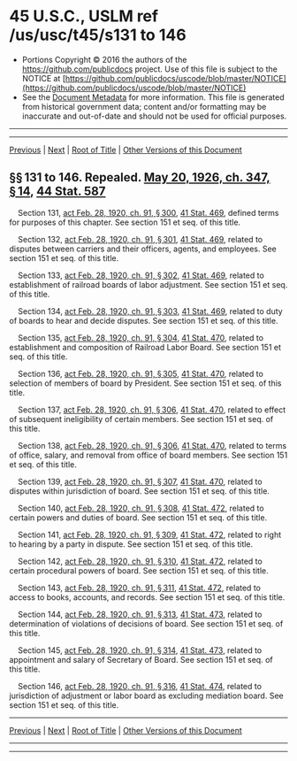 ---
---

# 45 U.S.C., USLM ref /us/usc/t45/s131 to 146

* Portions Copyright © 2016 the authors of the https://github.com/publicdocs project.
  Use of this file is subject to the NOTICE at [https://github.com/publicdocs/uscode/blob/master/NOTICE](https://github.com/publicdocs/uscode/blob/master/NOTICE)
* See the [Document Metadata](././../../../..//README.md) for more information.
  This file is generated from historical government data; content and/or formatting may be inaccurate and out-of-date and should not be used for official purposes.

----------
----------

[Previous](./../../../..//us/usc/t45/ch7/m__us_usc_t45_ch7.md) | [Next](./../../../..//us/usc/t45/ch8/m__us_usc_t45_ch8.md) | [Root of Title](./../../../../) | [Other Versions of this Document](https://publicdocs.github.io/go/links?ns=uslm&ref=%2Fus%2Fusc%2Ft45%2Fs131+to+146)

## §§ 131 to 146. Repealed. [May 20, 1926, ch. 347, § 14][/us/act/1926-05-20/ch347/s14], [44 Stat. 587][/us/stat/44/587]

    Section 131, [act Feb. 28, 1920, ch. 91, § 300][/us/act/1920-02-28/ch91/s300], [41 Stat. 469][/us/stat/41/469], defined terms for purposes of this chapter. See section 151 et seq. of this title.

    Section 132, [act Feb. 28, 1920, ch. 91, § 301][/us/act/1920-02-28/ch91/s301], [41 Stat. 469][/us/stat/41/469], related to disputes between carriers and their officers, agents, and employees. See section 151 et seq. of this title.

    Section 133, [act Feb. 28, 1920, ch. 91, § 302][/us/act/1920-02-28/ch91/s302], [41 Stat. 469][/us/stat/41/469], related to establishment of railroad boards of labor adjustment. See section 151 et seq. of this title.

    Section 134, [act Feb. 28, 1920, ch. 91, § 303][/us/act/1920-02-28/ch91/s303], [41 Stat. 469][/us/stat/41/469], related to duty of boards to hear and decide disputes. See section 151 et seq. of this title.

    Section 135, [act Feb. 28, 1920, ch. 91, § 304][/us/act/1920-02-28/ch91/s304], [41 Stat. 470][/us/stat/41/470], related to establishment and composition of Railroad Labor Board. See section 151 et seq. of this title.

    Section 136, [act Feb. 28, 1920, ch. 91, § 305][/us/act/1920-02-28/ch91/s305], [41 Stat. 470][/us/stat/41/470], related to selection of members of board by President. See section 151 et seq. of this title.

    Section 137, [act Feb. 28, 1920, ch. 91, § 306][/us/act/1920-02-28/ch91/s306], [41 Stat. 470][/us/stat/41/470], related to effect of subsequent ineligibility of certain members. See section 151 et seq. of this title.

    Section 138, [act Feb. 28, 1920, ch. 91, § 306][/us/act/1920-02-28/ch91/s306], [41 Stat. 470][/us/stat/41/470], related to terms of office, salary, and removal from office of board members. See section 151 et seq. of this title.

    Section 139, [act Feb. 28, 1920, ch. 91, § 307][/us/act/1920-02-28/ch91/s307], [41 Stat. 470][/us/stat/41/470], related to disputes within jurisdiction of board. See section 151 et seq. of this title.

    Section 140, [act Feb. 28, 1920, ch. 91, § 308][/us/act/1920-02-28/ch91/s308], [41 Stat. 472][/us/stat/41/472], related to certain powers and duties of board. See section 151 et seq. of this title.

    Section 141, [act Feb. 28, 1920, ch. 91, § 309][/us/act/1920-02-28/ch91/s309], [41 Stat. 472][/us/stat/41/472], related to right to hearing by a party in dispute. See section 151 et seq. of this title.

    Section 142, [act Feb. 28, 1920, ch. 91, § 310][/us/act/1920-02-28/ch91/s310], [41 Stat. 472][/us/stat/41/472], related to certain procedural powers of board. See section 151 et seq. of this title.

    Section 143, [act Feb. 28, 1920, ch. 91, § 311][/us/act/1920-02-28/ch91/s311], [41 Stat. 472][/us/stat/41/472], related to access to books, accounts, and records. See section 151 et seq. of this title.

    Section 144, [act Feb. 28, 1920, ch. 91, § 313][/us/act/1920-02-28/ch91/s313], [41 Stat. 473][/us/stat/41/473], related to determination of violations of decisions of board. See section 151 et seq. of this title.

    Section 145, [act Feb. 28, 1920, ch. 91, § 314][/us/act/1920-02-28/ch91/s314], [41 Stat. 473][/us/stat/41/473], related to appointment and salary of Secretary of Board. See section 151 et seq. of this title.

    Section 146, [act Feb. 28, 1920, ch. 91, § 316][/us/act/1920-02-28/ch91/s316], [41 Stat. 474][/us/stat/41/474], related to jurisdiction of adjustment or labor board as excluding mediation board. See section 151 et seq. of this title.

----------

[Previous](./../../../..//us/usc/t45/ch7/m__us_usc_t45_ch7.md) | [Next](./../../../..//us/usc/t45/ch8/m__us_usc_t45_ch8.md) | [Root of Title](./../../../../) | [Other Versions of this Document](https://publicdocs.github.io/go/links?ns=uslm&ref=%2Fus%2Fusc%2Ft45%2Fs131+to+146)

----------
----------

[/us/act/1926-05-20/ch347/s14]: https://publicdocs.github.io/go/links?ns=uslm&ref=%2Fus%2Fact%2F1926-05-20%2Fch347%2Fs14
[/us/stat/44/587]: https://publicdocs.github.io/go/links?ns=uslm&ref=%2Fus%2Fstat%2F44%2F587
[/us/act/1920-02-28/ch91/s300]: https://publicdocs.github.io/go/links?ns=uslm&ref=%2Fus%2Fact%2F1920-02-28%2Fch91%2Fs300
[/us/stat/41/469]: https://publicdocs.github.io/go/links?ns=uslm&ref=%2Fus%2Fstat%2F41%2F469
[/us/act/1920-02-28/ch91/s301]: https://publicdocs.github.io/go/links?ns=uslm&ref=%2Fus%2Fact%2F1920-02-28%2Fch91%2Fs301
[/us/stat/41/469]: https://publicdocs.github.io/go/links?ns=uslm&ref=%2Fus%2Fstat%2F41%2F469
[/us/act/1920-02-28/ch91/s302]: https://publicdocs.github.io/go/links?ns=uslm&ref=%2Fus%2Fact%2F1920-02-28%2Fch91%2Fs302
[/us/stat/41/469]: https://publicdocs.github.io/go/links?ns=uslm&ref=%2Fus%2Fstat%2F41%2F469
[/us/act/1920-02-28/ch91/s303]: https://publicdocs.github.io/go/links?ns=uslm&ref=%2Fus%2Fact%2F1920-02-28%2Fch91%2Fs303
[/us/stat/41/469]: https://publicdocs.github.io/go/links?ns=uslm&ref=%2Fus%2Fstat%2F41%2F469
[/us/act/1920-02-28/ch91/s304]: https://publicdocs.github.io/go/links?ns=uslm&ref=%2Fus%2Fact%2F1920-02-28%2Fch91%2Fs304
[/us/stat/41/470]: https://publicdocs.github.io/go/links?ns=uslm&ref=%2Fus%2Fstat%2F41%2F470
[/us/act/1920-02-28/ch91/s305]: https://publicdocs.github.io/go/links?ns=uslm&ref=%2Fus%2Fact%2F1920-02-28%2Fch91%2Fs305
[/us/stat/41/470]: https://publicdocs.github.io/go/links?ns=uslm&ref=%2Fus%2Fstat%2F41%2F470
[/us/act/1920-02-28/ch91/s306]: https://publicdocs.github.io/go/links?ns=uslm&ref=%2Fus%2Fact%2F1920-02-28%2Fch91%2Fs306
[/us/stat/41/470]: https://publicdocs.github.io/go/links?ns=uslm&ref=%2Fus%2Fstat%2F41%2F470
[/us/act/1920-02-28/ch91/s306]: https://publicdocs.github.io/go/links?ns=uslm&ref=%2Fus%2Fact%2F1920-02-28%2Fch91%2Fs306
[/us/stat/41/470]: https://publicdocs.github.io/go/links?ns=uslm&ref=%2Fus%2Fstat%2F41%2F470
[/us/act/1920-02-28/ch91/s307]: https://publicdocs.github.io/go/links?ns=uslm&ref=%2Fus%2Fact%2F1920-02-28%2Fch91%2Fs307
[/us/stat/41/470]: https://publicdocs.github.io/go/links?ns=uslm&ref=%2Fus%2Fstat%2F41%2F470
[/us/act/1920-02-28/ch91/s308]: https://publicdocs.github.io/go/links?ns=uslm&ref=%2Fus%2Fact%2F1920-02-28%2Fch91%2Fs308
[/us/stat/41/472]: https://publicdocs.github.io/go/links?ns=uslm&ref=%2Fus%2Fstat%2F41%2F472
[/us/act/1920-02-28/ch91/s309]: https://publicdocs.github.io/go/links?ns=uslm&ref=%2Fus%2Fact%2F1920-02-28%2Fch91%2Fs309
[/us/stat/41/472]: https://publicdocs.github.io/go/links?ns=uslm&ref=%2Fus%2Fstat%2F41%2F472
[/us/act/1920-02-28/ch91/s310]: https://publicdocs.github.io/go/links?ns=uslm&ref=%2Fus%2Fact%2F1920-02-28%2Fch91%2Fs310
[/us/stat/41/472]: https://publicdocs.github.io/go/links?ns=uslm&ref=%2Fus%2Fstat%2F41%2F472
[/us/act/1920-02-28/ch91/s311]: https://publicdocs.github.io/go/links?ns=uslm&ref=%2Fus%2Fact%2F1920-02-28%2Fch91%2Fs311
[/us/stat/41/472]: https://publicdocs.github.io/go/links?ns=uslm&ref=%2Fus%2Fstat%2F41%2F472
[/us/act/1920-02-28/ch91/s313]: https://publicdocs.github.io/go/links?ns=uslm&ref=%2Fus%2Fact%2F1920-02-28%2Fch91%2Fs313
[/us/stat/41/473]: https://publicdocs.github.io/go/links?ns=uslm&ref=%2Fus%2Fstat%2F41%2F473
[/us/act/1920-02-28/ch91/s314]: https://publicdocs.github.io/go/links?ns=uslm&ref=%2Fus%2Fact%2F1920-02-28%2Fch91%2Fs314
[/us/stat/41/473]: https://publicdocs.github.io/go/links?ns=uslm&ref=%2Fus%2Fstat%2F41%2F473
[/us/act/1920-02-28/ch91/s316]: https://publicdocs.github.io/go/links?ns=uslm&ref=%2Fus%2Fact%2F1920-02-28%2Fch91%2Fs316
[/us/stat/41/474]: https://publicdocs.github.io/go/links?ns=uslm&ref=%2Fus%2Fstat%2F41%2F474


